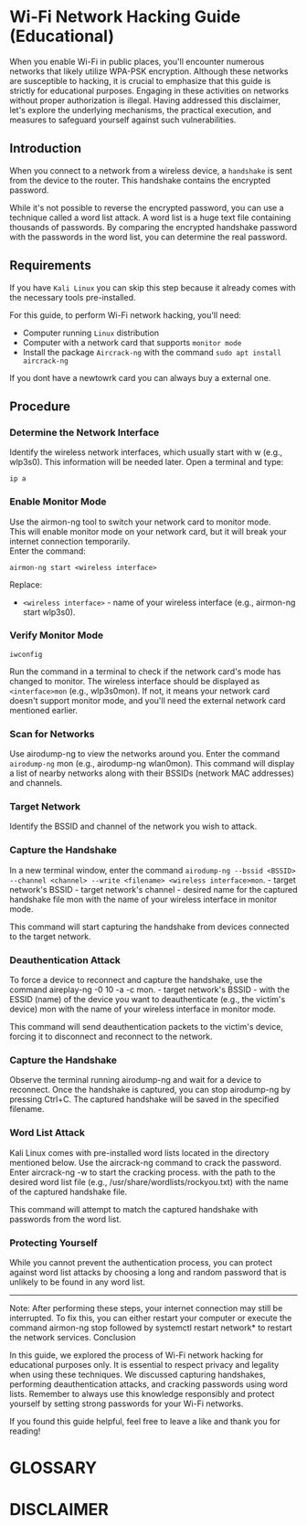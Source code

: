 # Wi-Fi Network Hacking Guide (Educational)

When you enable Wi-Fi in public places, you'll encounter numerous networks that likely utilize WPA-PSK encryption. Although these networks are susceptible to hacking, it is crucial to emphasize that this guide is strictly for educational purposes. Engaging in these activities on networks without proper authorization is illegal. Having addressed this disclaimer, let's explore the underlying mechanisms, the practical execution, and measures to safeguard yourself against such vulnerabilities.

## Introduction

When you connect to a network from a wireless device, a `handshake` is sent from the device to the router. This handshake contains the encrypted password.

While it's not possible to reverse the encrypted password, you can use a technique called a word list attack. A word list is a huge text file containing thousands of passwords. By comparing the encrypted handshake password with the passwords in the word list, you can determine the real password.

## Requirements

If you have `Kali Linux` you can skip this step because it already comes with the necessary tools pre-installed.

For this guide, to perform Wi-Fi network hacking, you'll need:
- Computer running `Linux` distribution
- Computer with a network card that supports `monitor mode`
- Install the package `Aircrack-ng` with the command `sudo apt install aircrack-ng`

If you dont have a newtowrk card you can always buy a external one.

## Procedure

### Determine the Network Interface
Identify the wireless network interfaces, which usually start with w (e.g., wlp3s0). This information will be needed later.
Open a terminal and type:

```
ip a
```

### Enable Monitor Mode
Use the airmon-ng tool to switch your network card to monitor mode.
<br>This will enable monitor mode on your network card, but it will break your internet connection temporarily.
<br>Enter the command:

```
airmon-ng start <wireless interface>
```

Replace:
- `<wireless interface>` - name of your wireless interface (e.g., airmon-ng start wlp3s0).

### Verify Monitor Mode

```
iwconfig
```

Run the command in a terminal to check if the network card's mode has changed to monitor.
The wireless interface should be displayed as `<interface>mon` (e.g., wlp3s0mon).
If not, it means your network card doesn't support monitor mode, and you'll need the external network card mentioned earlier.

### Scan for Networks
Use airodump-ng to view the networks around you. Enter the command `airodump-ng` <wireless interface>mon (e.g., airodump-ng wlan0mon).
This command will display a list of nearby networks along with their BSSIDs (network MAC addresses) and channels.

### Target Network
Identify the BSSID and channel of the network you wish to attack.

### Capture the Handshake
In a new terminal window, enter the command `airodump-ng --bssid <BSSID> --channel <channel> --write <filename> <wireless interface>mon`.
<BSSID> - target network's BSSID
<channel> - target network's channel
<filename> - desired name for the captured handshake file
<wireless interface>mon with the name of your wireless interface in monitor mode.

This command will start capturing the handshake from devices connected to the target network.

### Deauthentication Attack
To force a device to reconnect and capture the handshake, use the command aireplay-ng -0 10 -a <BSSID> -c <client ESSID> <wireless interface>mon.
<BSSID> - target network's BSSID
<client ESSID> - with the ESSID (name) of the device you want to deauthenticate (e.g., the victim's device)
<wireless interface>mon with the name of your wireless interface in monitor mode.
    
This command will send deauthentication packets to the victim's device, forcing it to disconnect and reconnect to the network.

### Capture the Handshake
Observe the terminal running airodump-ng and wait for a device to reconnect.
Once the handshake is captured, you can stop airodump-ng by pressing Ctrl+C.
The captured handshake will be saved in the specified filename.

### Word List Attack
Kali Linux comes with pre-installed word lists located in the directory mentioned below.
Use the aircrack-ng command to crack the password.
Enter aircrack-ng -w <wordlist> <filename> to start the cracking process.
<wordlist> with the path to the desired word list file (e.g., /usr/share/wordlists/rockyou.txt)
<filename> with the name of the captured handshake file.

This command will attempt to match the captured handshake with passwords from the word list.

### Protecting Yourself
While you cannot prevent the authentication process, you can protect against word list attacks by choosing a long and random password that is unlikely to be found in any word list.

---
  
Note: After performing these steps, your internet connection may still be interrupted. To fix this, you can either restart your computer or execute the command airmon-ng stop <monitor interface> followed by systemctl restart network* to restart the network services.
Conclusion

In this guide, we explored the process of Wi-Fi network hacking for educational purposes only. It is essential to respect privacy and legality when using these techniques. We discussed capturing handshakes, performing deauthentication attacks, and cracking passwords using word lists. Remember to always use this knowledge responsibly and protect yourself by setting strong passwords for your Wi-Fi networks.

If you found this guide helpful, feel free to leave a like and thank you for reading!
    
    

# GLOSSARY
# DISCLAIMER

